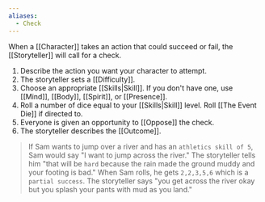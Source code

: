 ```yaml
---
aliases:
  - Check
---
```

When a [[Character]] takes an action that could succeed or fail, the [[Storyteller]] will call for a check.

1. Describe the action you want your character to attempt.
2. The storyteller sets a [[Difficulty]].
3. Choose an appropriate [[Skills|Skill]]. If you don't have one, use [[Mind]], [[Body]], [[Spirit]], or [[Presence]].
4. Roll a number of dice equal to your [[Skills|Skill]] level. Roll [[The Event Die]] if directed to.
5. Everyone is given an opportunity to [[Oppose]] the check.
6. The storyteller describes the [[Outcome]].

>If Sam wants to jump over a river and has an `athletics skill of 5`, Sam would say "I want to jump across the river." The storyteller tells him "that will be `hard` because the rain made the ground muddy and your footing is bad." When Sam rolls, he gets `2,2,3,5,6` which is a `partial success`. The storyteller says "you get across the river okay but you splash your pants with mud as you land."
